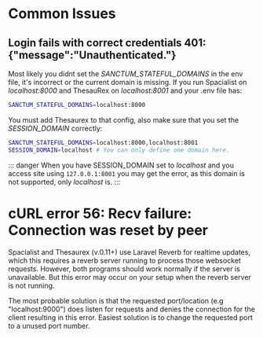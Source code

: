 # Common Issues

## Login fails with correct credentials 401: {"message":"Unauthenticated."}

Most likely you didnt set the _SANCTUM_STATEFUL_DOMAINS_ in the env file, it's incorrect or the current domain is missing.
If you run Spacialist on _localhost:8000_ and ThesauRex on _localhost:8001_ and your .env file has:

```bash
SANCTUM_STATEFUL_DOMAINS=localhost:8000
```
You must add Thesaurex to that config, also make sure that you set the _SESSION_DOMAIN_ correctly:

```bash
SANCTUM_STATEFUL_DOMAINS=localhost:8000,localhost:8001
SESSION_DOMAIN=localhost # You can only define one domain here.
```

::: danger
When you have SESSION_DOMAIN set to _localhost_ and you access site using `127.0.0.1:8001` you may get the error, 
as this domain is not supported, only _localhost_ is.
:::

# cURL error 56: Recv failure: Connection was reset by peer

Spacialist and Thesaurex (v.0.11+) use Laravel Reverb for realtime updates, which this requires a reverb server running to process those websocket requests. However, both programs should work normally if the server is unavailable. But this error may occur on your setup when the reverb server is not running. 

The most probable solution is that the requested port/location (e.g "localhost:9000") does listen for requests and denies the connection for the client resulting in this error. Easiest solution is to change the requested port to a unused port number.